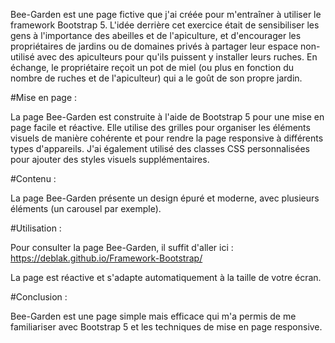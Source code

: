 Bee-Garden est une page fictive que j'ai créée pour m'entraîner à utiliser le framework Bootstrap 5. 
L'idée derrière cet exercice était de sensibiliser les gens à l'importance des abeilles et de l'apiculture, et d'encourager les propriétaires de jardins ou de domaines privés à partager leur espace non-utilisé avec des apiculteurs pour qu'ils puissent y installer leurs ruches. 
En échange, le propriétaire reçoit un pot de miel (ou plus en fonction du nombre de ruches et de l'apiculteur) qui a le goût de son propre jardin.

#Mise en page : 

La page Bee-Garden est construite à l'aide de Bootstrap 5 pour une mise en page facile et réactive. Elle utilise des grilles pour organiser les éléments visuels de manière cohérente et pour rendre la page responsive à différents types d'appareils. J'ai également utilisé des classes CSS personnalisées pour ajouter des styles visuels supplémentaires.

#Contenu : 

La page Bee-Garden présente un design épuré et moderne, avec plusieurs éléments (un carousel par exemple). 

#Utilisation : 

Pour consulter la page Bee-Garden, il suffit d'aller ici : https://deblak.github.io/Framework-Bootstrap/

La page est réactive et s'adapte automatiquement à la taille de votre écran.

#Conclusion : 

Bee-Garden est une page simple mais efficace qui m'a permis de me familiariser avec Bootstrap 5 et les techniques de mise en page responsive. 
